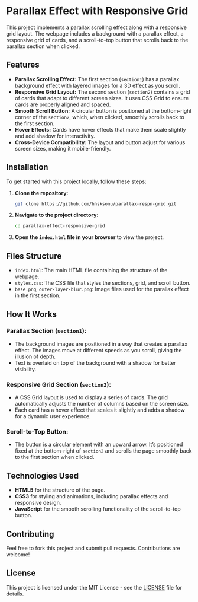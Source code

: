 # Parallax Effect with Responsive Grid

This project implements a parallax scrolling effect along with a responsive grid layout. The webpage includes a background with a parallax effect, a responsive grid of cards, and a scroll-to-top button that scrolls back to the parallax section when clicked.

## Features

- **Parallax Scrolling Effect:** The first section (`section1`) has a parallax background effect with layered images for a 3D effect as you scroll.
- **Responsive Grid Layout:** The second section (`section2`) contains a grid of cards that adapt to different screen sizes. It uses CSS Grid to ensure cards are properly aligned and spaced.
- **Smooth Scroll Button:** A circular button is positioned at the bottom-right corner of the `section2`, which, when clicked, smoothly scrolls back to the first section.
- **Hover Effects:** Cards have hover effects that make them scale slightly and add shadow for interactivity.
- **Cross-Device Compatibility:** The layout and button adjust for various screen sizes, making it mobile-friendly.

## Installation

To get started with this project locally, follow these steps:

1. **Clone the repository:**

    ```bash
    git clone https://github.com/hhsksonu/parallax-respn-grid.git
    ```

2. **Navigate to the project directory:**

    ```bash
    cd parallax-effect-responsive-grid
    ```

3. **Open the `index.html` file in your browser** to view the project.

## Files Structure

- `index.html`: The main HTML file containing the structure of the webpage.
- `styles.css`: The CSS file that styles the sections, grid, and scroll button.
- `base.png`, `outer-layer-blur.png`: Image files used for the parallax effect in the first section.

## How It Works

### Parallax Section (`section1`):
- The background images are positioned in a way that creates a parallax effect. The images move at different speeds as you scroll, giving the illusion of depth.
- Text is overlaid on top of the background with a shadow for better visibility.

### Responsive Grid Section (`section2`):
- A CSS Grid layout is used to display a series of cards. The grid automatically adjusts the number of columns based on the screen size.
- Each card has a hover effect that scales it slightly and adds a shadow for a dynamic user experience.

### Scroll-to-Top Button:
- The button is a circular element with an upward arrow. It’s positioned fixed at the bottom-right of `section2` and scrolls the page smoothly back to the first section when clicked.

## Technologies Used

- **HTML5** for the structure of the page.
- **CSS3** for styling and animations, including parallax effects and responsive design.
- **JavaScript** for the smooth scrolling functionality of the scroll-to-top button.

## Contributing

Feel free to fork this project and submit pull requests. Contributions are welcome!

## License

This project is licensed under the MIT License - see the [LICENSE](LICENSE) file for details.
